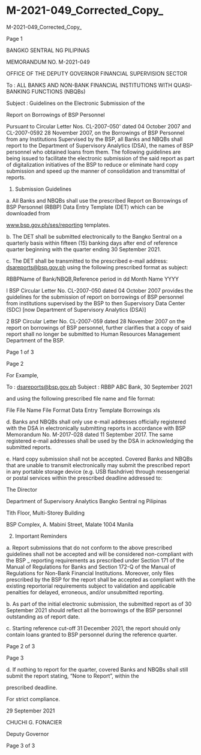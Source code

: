 # M-2021-049_Corrected_Copy_

M-2021-049_Corrected_Copy_

Page 1

BANGKO SENTRAL NG PILIPINAS

MEMORANDUM NO. M-2021-049

OFFICE OF THE DEPUTY GOVERNOR FINANCIAL SUPERVISION SECTOR

To : ALL BANKS AND NON-BANK FINANCIAL INSTITUTIONS WITH QUASI-BANKING FUNCTIONS (NBQBs)

Subject : Guidelines on the Electronic Submission of the

Report on Borrowings of BSP Personnel

Pursuant to Circular Letter Nos. CL-2007-050' dated 04 October 2007 and CL-2007-0592 28 November 2007, on the Borrowings of BSP Personnel from any Institutions Supervised by the BSP, all Banks and NBQBs shall report to the Department of Supervisory Analytics (DSA), the names of BSP personnel who obtained loans from them. The following guidelines are being issued to facilitate the electronic submission of the said report as part of digitalization initiatives of the BSP to reduce or eliminate hard copy submission and speed up the manner of consolidation and transmittal of reports.

1. Submission Guidelines

a. All Banks and NBQBs shall use the prescribed Report on Borrowings of BSP Personnel (RBBP) Data Entry Template (DET) which can be downloaded from

www.bsp.gov.ph/ses/reporting templates.

b. The DET shall be submitted electronically to the Bangko Sentral on a quarterly basis within fifteen (15) banking days after end of reference quarter beginning with the quarter ending 30 September 2021.

c. The DET shall be transmitted to the prescribed e-mail address: dsareports@bsp.gov.ph using the following prescribed format as subject:

RBBP<space>Name of Bank/NBQB,<space>Reference period in dd Month Name YYYY

I BSP Circular Letter No. CL-2007-050 dated 04 October 2007 provides the guidelines for the submission of report on borrowings of BSP personnel from institutions supervised by the BSP to then Supervisory Data Center (SDC) [now Department of Supervisory Analytics (DSA)]

2 BSP Circular Letter No. CL-2007-059 dated 28 November 2007 on the report on borrowings of BSP personnel, further clarifies that a copy of said report shall no longer be submitted to Human Resources Management Department of the BSP.

Page 1 of 3

Page 2

For Example,

To : dsareports@bsp.gov.ph Subject : RBBP ABC Bank, 30 September 2021

and using the following prescribed file name and file format:

File File Name File Format Data Entry Template Borrowings xls

d. Banks and NBQBs shall only use e-mail addresses officially registered with the DSA in electronically submitting reports in accordance with BSP Memorandum No. M-2017-028 dated 11 September 2017. The same registered e-mail addresses shall be used by the DSA in acknowledging the submitted reports.

e. Hard copy submission shall not be accepted. Covered Banks and NBQBs that are unable to transmit electronically may submit the prescribed report in any portable storage device (e.g. USB flashdrive) through messengerial or postal services within the prescribed deadline addressed to:

The Director

Department of Supervisory Analytics Bangko Sentral ng Pilipinas

Tith Floor, Multi-Storey Building

BSP Complex, A. Mabini Street, Malate 1004 Manila

2. Important Reminders

a. Report submissions that do not conform to the above prescribed guidelines shall not be accepted and will be considered non-compliant with the BSP _ reporting requirements as prescribed under Section 171 of the Manual of Regulations for Banks and Section 172-Q of the Manual of Regulations for Non-Bank Financial Institutions. Moreover, only files prescribed by the BSP for the report shall be accepted as compliant with the existing reportorial requirements subject to validation and applicable penalties for delayed, erroneous, and/or unsubmitted reporting.

b. As part of the initial electronic submission, the submitted report as of 30 September 2021 should reflect all the borrowings of the BSP personnel outstanding as of report date.

c. Starting reference cut-off 31 December 2021, the report should only contain loans granted to BSP personnel during the reference quarter.

Page 2 of 3

Page 3

d. If nothing to report for the quarter, covered Banks and NBQBs shall still submit the report stating, “None to Report”, within the

prescribed deadline.

For strict compliance.

29 September 2021

 CHUCHI G. FONACIER

Deputy Governor

Page 3 of 3